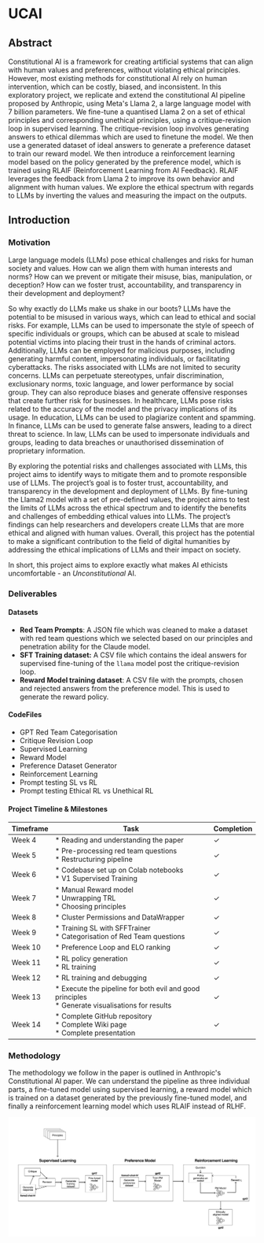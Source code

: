 # UCAI

## Abstract

Constitutional AI is a framework for creating artificial systems that can align with human values and preferences, without violating ethical principles. However, most existing methods for constitutional AI rely on human intervention, which can be costly, biased, and inconsistent. In this exploratory project, we replicate and extend the constitutional AI pipeline proposed by Anthropic, using Meta's Llama 2, a large language model with 7 billion parameters. We fine-tune a quantised Llama 2 on a set of ethical principles and corresponding unethical principles, using a critique-revision loop in supervised learning. The critique-revision loop involves generating answers to ethical dilemmas which are used to finetune the model. We then use a generated dataset of ideal answers to generate a preference dataset to train our reward model. We then introduce a reinforcement learning model based on the policy generated by the preference model, which is trained using RLAIF (Reinforcement Learning from AI Feedback). RLAIF leverages the feedback from Llama 2 to improve its own behavior and alignment with human values. We explore the ethical spectrum with regards to LLMs by inverting the values and measuring the impact on the outputs.

## Introduction
### Motivation
Large language models (LLMs) pose ethical challenges and risks for human society and values. How can we align them with human interests and norms? How can we prevent or mitigate their misuse, bias, manipulation, or deception? How can we foster trust, accountability, and transparency in their development and deployment?

So why exactly do LLMs make us shake in our boots? LLMs have the potential to be misused in various ways, which can lead to ethical and social risks. For example, LLMs can be used to impersonate the style of speech of specific individuals or groups, which can be abused at scale to mislead potential victims into placing their trust in the hands of criminal actors. Additionally, LLMs can be employed for malicious purposes, including generating harmful content, impersonating individuals, or facilitating cyberattacks. The risks associated with LLMs are not limited to security concerns. LLMs can perpetuate stereotypes, unfair discrimination, exclusionary norms, toxic language, and lower performance by social group. They can also reproduce biases and generate offensive responses that create further risk for businesses. In healthcare, LLMs pose risks related to the accuracy of the model and the privacy implications of its usage. In education, LLMs can be used to plagiarize content and spamming. In finance, LLMs can be used to generate false answers, leading to a direct threat to science. In law, LLMs can be used to impersonate individuals and groups, leading to data breaches or unauthorised dissemination of proprietary information.

By exploring the potential risks and challenges associated with LLMs, this project aims to identify ways to mitigate them and to promote responsible use of LLMs. The project’s goal is to foster trust, accountability, and transparency in the development and deployment of LLMs. By fine-tuning the Llama2 model with a set of pre-defined values, the project aims to test the limits of LLMs across the ethical spectrum and to identify the benefits and challenges of embedding ethical values into LLMs. The project’s findings can help researchers and developers create LLMs that are more ethical and aligned with human values. Overall, this project has the potential to make a significant contribution to the field of digital humanities by addressing the ethical implications of LLMs and their impact on society.

In short, this project aims to explore exactly what makes AI ethicists uncomfortable - an <em>Unconstitutional</em> AI.


### Deliverables

#### Datasets
<ul>
<li><strong>Red Team Prompts</strong>: A JSON file which was cleaned to make a dataset with red team questions which we selected based on our principles and penetration ability for the Claude model.</li>
<li><strong>SFT Training dataset:</strong> A CSV file which contains the ideal answers for supervised fine-tuning of the <code>llama</code> model post the critique-revision loop.
</li>
<li><strong>Reward Model training dataset</strong>: A CSV file with the prompts, chosen and rejected answers from the preference model. This is used to generate the reward policy.
</li>
</ul>

#### CodeFiles

<ul>
<li>GPT Red Team Categorisation</li>
<li>Critique Revision Loop</li>
<li>Supervised Learning</li>
<li>Reward Model</li>
<li>Preference Dataset Generator</li>
<li>Reinforcement Learning</li>
<li>Prompt testing SL vs RL</li>
<li>Prompt testing Ethical RL vs Unethical RL</li>
</ul>

#### Project Timeline & Milestones

| Timeframe    | Task                                                                | Completion |
|--------------|---------------------------------------------------------------------|------------|
| Week 4       | * Reading and understanding the paper                               | ✓          |
| Week 5       | * Pre-processing red team questions <br> * Restructuring pipeline   | ✓          |
| Week 6       | * Codebase set up on Colab notebooks <br> * V1 Supervised Training  | ✓          |
| Week 7       | * Manual Reward model <br> * Unwrapping TRL <br> * Choosing principles | ✓        |
| Week 8       | * Cluster Permissions and DataWrapper                               | ✓          |
| Week 9       | * Training SL with SFFTrainer <br> * Categorisation of Red Team questions | ✓      |
| Week 10      | * Preference Loop and ELO ranking                                   | ✓          |
| Week 11      | * RL policy generation <br> * RL training                           | ✓          |
| Week 12      | * RL training and debugging                                         | ✓          |
| Week 13      | * Execute the pipeline for both evil and good principles <br> * Generate visualisations for results | ✓ |
| Week 14      | * Complete GitHub repository <br> * Complete Wiki page <br> * Complete presentation | ✓ |

### Methodology

The methodology we follow in the paper is outlined in Anthropic's Constitutional AI paper. We can understand the pipeline as three individual parts, a fine-tuned model using supervised learning, a reward model which is trained on a dataset generated by the previously fine-tuned model, and finally a reinforcement learning model which uses RLAIF instead of RLHF.

![Pipeline Diagram](media/new-pipeline.png)


